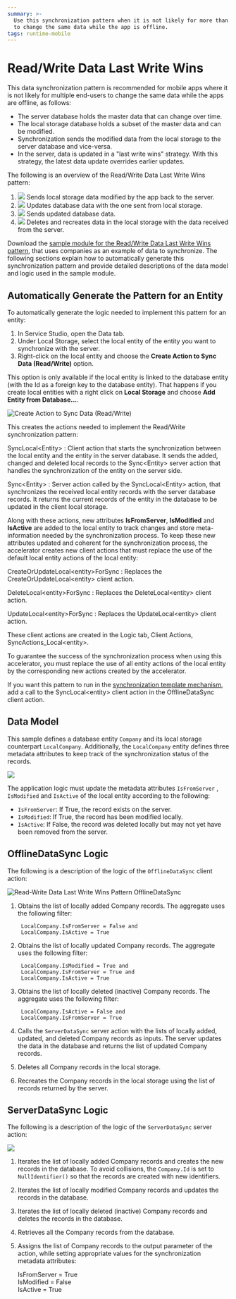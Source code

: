 ```yaml
---
summary: >-
  Use this synchronization pattern when it is not likely for more than one user
  to change the same data while the app is offline.
tags: runtime-mobile
---
```


# Read/Write Data Last Write Wins

This data synchronization pattern is recommended for mobile apps where it is not likely for multiple end-users to change the same data while the apps are offline, as follows:

* The server database holds the master data that can change over time.
* The local storage database holds a subset of the master data and can be modified.
* Synchronization sends the modified data from the local storage to the server database and vice-versa.
* In the server, data is updated in a "last write wins" strategy. With this strategy, the latest data update overrides earlier updates.

The following is an overview of the Read/Write Data Last Write Wins pattern:

1. ![](../../../../../.gitbook/assets/icon-client.png) Sends local storage data modified by the app back to the server.
2. ![](../../../../../.gitbook/assets/icon-server.png) Updates database data with the one sent from local storage.
3. ![](../../../../../.gitbook/assets/icon-server.png) Sends updated database data.
4. ![](../../../../../.gitbook/assets/icon-client.png) Deletes and recreates data in the local storage with the data received from the server.

Download the [sample module for the Read/Write Data Last Write Wins pattern](http://www.outsystems.com/forge/component/1638/Offline+Data+Sync+Patterns/), that uses companies as an example of data to synchronize. The following sections explain how to automatically generate this synchronization pattern and provide detailed descriptions of the data model and logic used in the sample module.

## Automatically Generate the Pattern for an Entity

To automatically generate the logic needed to implement this pattern for an entity:

1. In Service Studio, open the Data tab. 
2. Under Local Storage, select the local entity of the entity you want to synchronize with the server. 
3. Right-click on the local entity and choose the **Create Action to Sync Data \(Read/Write\)** option. 

This option is only available if the local entity is linked to the database entity \(with the Id as a foreign key to the database entity\). That happens if you create local entities with a right click on **Local Storage** and choose **Add Entity from Database...**.

![Create Action to Sync Data \(Read/Write\)](../../../../../.gitbook/assets/read-write-data-last-write-wins-accelerator.png)

This creates the actions needed to implement the Read/Write synchronization pattern:

SyncLocal&lt;Entity&gt; : Client action that starts the synchronization between the local entity and the entity in the server database. It sends the added, changed and deleted local records to the Sync&lt;Entity&gt; server action that handles the synchronization of the entity on the server side.

Sync&lt;Entity&gt; : Server action called by the SyncLocal&lt;Entity&gt; action, that synchronizes the received local entity records with the server database records. It returns the current records of the entity in the database to be updated in the client local storage.

Along with these actions, new attributes **IsFromServer**, **IsModified** and **IsActive** are added to the local entity to track changes and store meta-information needed by the synchronization process. To keep these new attributes updated and coherent for the synchronization process, the accelerator creates new client actions that must replace the use of the default local entity actions of the local entity:

CreateOrUpdateLocal&lt;entity&gt;ForSync : Replaces the CreateOrUpdateLocal&lt;entity&gt; client action.

DeleteLocal&lt;entity&gt;ForSync : Replaces the DeleteLocal&lt;entity&gt; client action.

UpdateLocal&lt;entity&gt;ForSync : Replaces the UpdateLocal&lt;entity&gt; client action.

These client actions are created in the Logic tab, Client Actions, SyncActions\_Local&lt;entity&gt;.

To guarantee the success of the synchronization process when using this accelerator, you must replace the use of all entity actions of the local entity by the corresponding new actions created by the accelerator.

If you want this pattern to run in the [synchronization template mechanism](https://github.com/danielmarquespt/docs-product/tree/e7ea3f444d5129dab245c69ab72ae091554bc4fb/src/develop/data/offline/sync-implement.md%3E), add a call to the SyncLocal&lt;entity&gt; client action in the OfflineDataSync client action.

## Data Model

This sample defines a database entity `Company` and its local storage counterpart `LocalCompany`. Additionally, the `LocalCompany` entity defines three metadata attributes to keep track of the synchronization status of the records.

![](../../../../../.gitbook/assets/read-write-data-last-write-wins-data-model.png)

The application logic must update the metadata attributes `IsFromServer` , `IsModified` and `IsActive` of the local entity according to the following:

* `IsFromServer`: If True, the record exists on the server.
* `IsModified`: If True, the record has been modified locally.
* `IsActive`: If False, the record was deleted locally but may not yet have been removed from the server.

## OfflineDataSync Logic

The following is a description of the logic of the `OfflineDataSync` client action:

![Read-Write Data Last Write Wins Pattern OfflineDataSync](../../../../../.gitbook/assets/read-write-data-last-write-wins-offlinedatasync.png)

1. Obtains the list of locally added Company records. The aggregate uses the following filter:

   ```text
    LocalCompany.IsFromServer = False and
    LocalCompany.IsActive = True
   ```

2. Obtains the list of locally updated Company records. The aggregate uses the following filter:

   ```text
    LocalCompany.IsModified = True and
    LocalCompany.IsFromServer = True and
    LocalCompany.IsActive = True
   ```

3. Obtains the list of locally deleted \(inactive\) Company records. The aggregate uses the following filter:

   ```text
    LocalCompany.IsActive = False and
    LocalCompany.IsFromServer = True
   ```

4. Calls the `ServerDataSync` server action with the lists of locally added, updated, and deleted Company records as inputs. The server updates the data in the database and returns the list of updated Company records.
5. Deletes all Company records in the local storage.
6. Recreates the Company records in the local storage using the list of records returned by the server.

## ServerDataSync Logic

The following is a description of the logic of the `ServerDataSync` server action:

![](../../../../../.gitbook/assets/read-write-data-last-write-wins-serverdatasync.png)

1. Iterates the list of locally added Company records and creates the new records in the database. To avoid collisions, the `Company.Id` is set to `NullIdentifier()` so that the records are created with new identifiers.
2. Iterates the list of locally modified Company records and updates the records in the database.
3. Iterates the list of locally deleted \(inactive\) Company records and deletes the records in the database.
4. Retrieves all the Company records from the database.
5. Assigns the list of Company records to the output parameter of the action, while setting appropriate values for the synchronization metadata attributes:

   IsFromServer = True  
   IsModified = False  
   IsActive = True

